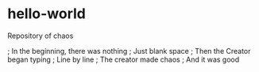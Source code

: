 # hello-world
Repository of chaos

; In the beginning, there was nothing
; Just blank space
; Then the Creator began typing
; Line by line
; The creator made chaos
; And it was good
